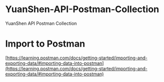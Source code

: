# YuanShen-API-Postman-Collection
YuanShen API Postman Collection

# Import to Postman
[https://learning.postman.com/docs/getting-started/importing-and-exporting-data/#importing-data-into-postman](https://learning.postman.com/docs/getting-started/importing-and-exporting-data/#importing-data-into-postman)
